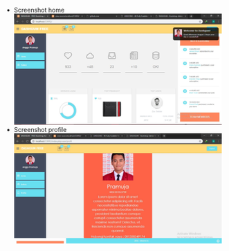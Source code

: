 * Screenshot home<br>
![alt text](https://github.com/Pramuja/Template_CodeIgniter/blob/master/ss%20ci2.JPG)
* Screenshot profile<br>
![alt text](https://github.com/Pramuja/Template_CodeIgniter/blob/master/ss%20ci3.JPG)
